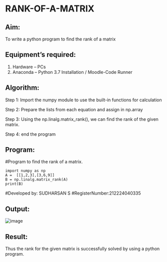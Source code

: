 # RANK-OF-A-MATRIX
## Aim:
To write a python program to find the rank of a matrix
## Equipment’s required:
1. 	Hardware – PCs
2. 	Anaconda – Python 3.7 Installation / Moodle-Code Runner

## Algorithm:
Step 1:
Import the numpy module to use the built-in functions for calculation

Step 2:
Prepare the lists from each equation and assign in np.array

Step 3:
Using the np.linalg.matrix_rank(), we can find the rank of the given matrix.

Step 4:
end the program

## Program:

#Program to find the rank of a matrix.
```
import numpy as np
A =  [[1,2,3],[3,6,9]]
B = np.linalg.matrix_rank(A)
print(B)
```
#Developed by: SUDHARSAN S
#RegisterNumber:212224040335


## Output:

![image](https://github.com/user-attachments/assets/d29ec1cf-53d3-470f-b3dd-ab4e860284a5)

## Result:
Thus the rank for the given matrix is successfully solved by  using a python program.

